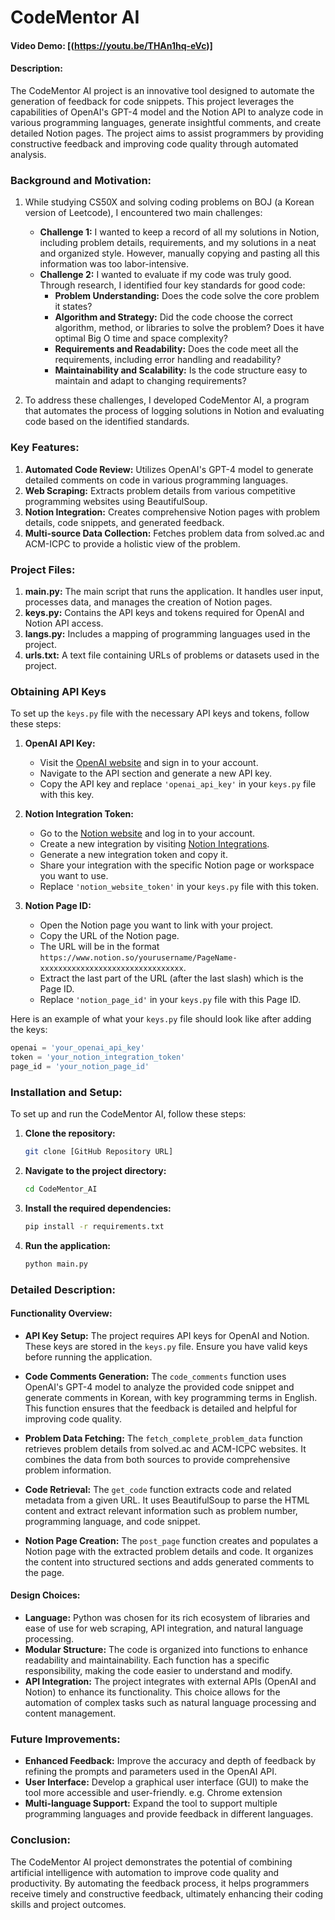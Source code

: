 # CodeMentor AI

#### Video Demo: [(https://youtu.be/THAn1hq-eVc)]

#### Description:
The CodeMentor AI project is an innovative tool designed to automate the generation of feedback for code snippets. This project leverages the capabilities of OpenAI's GPT-4 model and the Notion API to analyze code in various programming languages, generate insightful comments, and create detailed Notion pages. The project aims to assist programmers by providing constructive feedback and improving code quality through automated analysis.

### Background and Motivation:
1. While studying CS50X and solving coding problems on BOJ (a Korean version of Leetcode), I encountered two main challenges:
   - **Challenge 1:** I wanted to keep a record of all my solutions in Notion, including problem details, requirements, and my solutions in a neat and organized style. However, manually copying and pasting all this information was too labor-intensive.
   - **Challenge 2:** I wanted to evaluate if my code was truly good. Through research, I identified four key standards for good code:
     - **Problem Understanding:** Does the code solve the core problem it states?
     - **Algorithm and Strategy:** Did the code choose the correct algorithm, method, or libraries to solve the problem? Does it have optimal Big O time and space complexity?
     - **Requirements and Readability:** Does the code meet all the requirements, including error handling and readability?
     - **Maintainability and Scalability:** Is the code structure easy to maintain and adapt to changing requirements?

2. To address these challenges, I developed CodeMentor AI, a program that automates the process of logging solutions in Notion and evaluating code based on the identified standards.

### Key Features:
1. **Automated Code Review:** Utilizes OpenAI's GPT-4 model to generate detailed comments on code in various programming languages.
2. **Web Scraping:** Extracts problem details from various competitive programming websites using BeautifulSoup.
3. **Notion Integration:** Creates comprehensive Notion pages with problem details, code snippets, and generated feedback.
4. **Multi-source Data Collection:** Fetches problem data from solved.ac and ACM-ICPC to provide a holistic view of the problem.

### Project Files:
1. **main.py:** The main script that runs the application. It handles user input, processes data, and manages the creation of Notion pages.
2. **keys.py:** Contains the API keys and tokens required for OpenAI and Notion API access.
3. **langs.py:** Includes a mapping of programming languages used in the project.
4. **urls.txt:** A text file containing URLs of problems or datasets used in the project.

### Obtaining API Keys

To set up the `keys.py` file with the necessary API keys and tokens, follow these steps:

1. **OpenAI API Key:**
   - Visit the [OpenAI website](https://www.openai.com/) and sign in to your account.
   - Navigate to the API section and generate a new API key.
   - Copy the API key and replace `'openai_api_key'` in your `keys.py` file with this key.

2. **Notion Integration Token:**
   - Go to the [Notion website](https://www.notion.so/) and log in to your account.
   - Create a new integration by visiting [Notion Integrations](https://www.notion.so/my-integrations).
   - Generate a new integration token and copy it.
   - Share your integration with the specific Notion page or workspace you want to use.
   - Replace `'notion_website_token'` in your `keys.py` file with this token.

3. **Notion Page ID:**
   - Open the Notion page you want to link with your project.
   - Copy the URL of the Notion page.
   - The URL will be in the format `https://www.notion.so/yourusername/PageName-xxxxxxxxxxxxxxxxxxxxxxxxxxxxxxxx`.
   - Extract the last part of the URL (after the last slash) which is the Page ID.
   - Replace `'notion_page_id'` in your `keys.py` file with this Page ID.

Here is an example of what your `keys.py` file should look like after adding the keys:

```python
openai = 'your_openai_api_key'
token = 'your_notion_integration_token'
page_id = 'your_notion_page_id'
```

### Installation and Setup:
To set up and run the CodeMentor AI, follow these steps:

1. **Clone the repository:**
   ```bash
   git clone [GitHub Repository URL]
   ```
2. **Navigate to the project directory:**
   ```bash
   cd CodeMentor_AI
   ```
3. **Install the required dependencies:**
   ```bash
   pip install -r requirements.txt
   ```
4. **Run the application:**
   ```bash
   python main.py
   ```

### Detailed Description:
#### Functionality Overview:
- **API Key Setup:**
  The project requires API keys for OpenAI and Notion. These keys are stored in the `keys.py` file. Ensure you have valid keys before running the application.

- **Code Comments Generation:**
  The `code_comments` function uses OpenAI's GPT-4 model to analyze the provided code snippet and generate comments in Korean, with key programming terms in English. This function ensures that the feedback is detailed and helpful for improving code quality.

- **Problem Data Fetching:**
  The `fetch_complete_problem_data` function retrieves problem details from solved.ac and ACM-ICPC websites. It combines the data from both sources to provide comprehensive problem information.

- **Code Retrieval:**
  The `get_code` function extracts code and related metadata from a given URL. It uses BeautifulSoup to parse the HTML content and extract relevant information such as problem number, programming language, and code snippet.

- **Notion Page Creation:**
  The `post_page` function creates and populates a Notion page with the extracted problem details and code. It organizes the content into structured sections and adds generated comments to the page.

#### Design Choices:
- **Language:** Python was chosen for its rich ecosystem of libraries and ease of use for web scraping, API integration, and natural language processing.
- **Modular Structure:** The code is organized into functions to enhance readability and maintainability. Each function has a specific responsibility, making the code easier to understand and modify.
- **API Integration:** The project integrates with external APIs (OpenAI and Notion) to enhance its functionality. This choice allows for the automation of complex tasks such as natural language processing and content management.

### Future Improvements:
- **Enhanced Feedback:** Improve the accuracy and depth of feedback by refining the prompts and parameters used in the OpenAI API.
- **User Interface:** Develop a graphical user interface (GUI) to make the tool more accessible and user-friendly. e.g. Chrome extension
- **Multi-language Support:** Expand the tool to support multiple programming languages and provide feedback in different languages.

### Conclusion:
The CodeMentor AI project demonstrates the potential of combining artificial intelligence with automation to improve code quality and productivity. By automating the feedback process, it helps programmers receive timely and constructive feedback, ultimately enhancing their coding skills and project outcomes.
